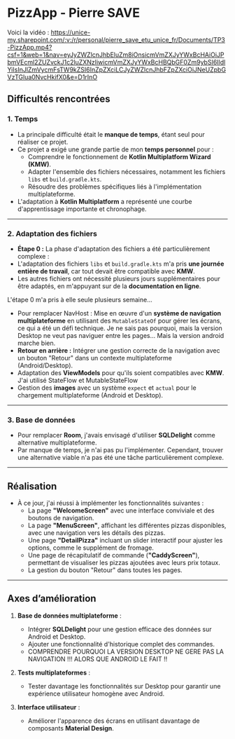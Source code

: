 # **PizzApp - Pierre SAVE**

Voici la vidéo : https://unice-my.sharepoint.com/:v:/r/personal/pierre_save_etu_unice_fr/Documents/TP3-PizzApp.mp4?csf=1&web=1&nav=eyJyZWZlcnJhbEluZm8iOnsicmVmZXJyYWxBcHAiOiJPbmVEcml2ZUZvckJ1c2luZXNzIiwicmVmZXJyYWxBcHBQbGF0Zm9ybSI6IldlYiIsInJlZmVycmFsTW9kZSI6InZpZXciLCJyZWZlcnJhbFZpZXciOiJNeUZpbGVzTGlua0NvcHkifX0&e=D1rInO

## **Difficultés rencontrées**

### **1. Temps**
- La principale difficulté était le **manque de temps**, étant seul pour réaliser ce projet.
- Ce projet a exigé une grande partie de mon **temps personnel** pour :
  - Comprendre le fonctionnement de **Kotlin Multiplatform Wizard (KMW)**.
  - Adapter l'ensemble des fichiers nécessaires, notamment les fichiers `libs` et `build.gradle.kts`.
  - Résoudre des problèmes spécifiques liés à l'implémentation multiplateforme.
- L'adaptation à **Kotlin Multiplatform** a représenté une courbe d'apprentissage importante et chronophage.

---

### **2. Adaptation des fichiers**
-  **Étape 0 :** La phase d'adaptation des fichiers a été particulièrement complexe :
  - L'adaptation des fichiers `libs` et `build.gradle.kts` m'a pris **une journée entière de travail**, car tout devait être compatible avec **KMW**.
  - Les autres fichiers ont nécessité plusieurs jours supplémentaires pour être adaptés, en m'appuyant sur de la **documentation en ligne**.

L'étape 0 m'a pris à elle seule plusieurs semaine...

- Pour remplacer NavHost : Mise en œuvre d'un **système de navigation multiplateforme** en utilisant des `MutableStateOf` pour gérer les écrans, ce qui a été un défi technique. Je ne sais pas pourquoi, mais la version Desktop ne veut pas naviguer entre les pages... Mais la version android marche bien.
- **Retour en arrière :** Intégrer une gestion correcte de la navigation avec un bouton "Retour" dans un contexte multiplateforme (Android/Desktop).
- Adaptation des **ViewModels** pour qu'ils soient compatibles avec **KMW**. J'ai utilisé StateFlow et MutableStateFlow
- Gestion des **images** avec un système `expect` et `actual` pour le chargement multiplateforme (Android et Desktop).

---

### **3. Base de données**
- Pour remplacer **Room**, j'avais envisagé d'utiliser **SQLDelight** comme alternative multiplateforme.
- Par manque de temps, je n'ai pas pu l'implémenter. Cependant, trouver une alternative viable n'a pas été une tâche particulièrement complexe.

---

## **Réalisation**

- À ce jour, j'ai réussi à implémenter les fonctionnalités suivantes :
  - La page **"WelcomeScreen"** avec une interface conviviale et des boutons de navigation.
  - La page **"MenuScreen"**, affichant les différentes pizzas disponibles, avec une navigation vers les détails des pizzas.
  - Une page **"DetailPizza"** incluant un slider interactif pour ajuster les options, comme le supplément de fromage.
  - Une page de récapitulatif de commande (**"CaddyScreen"**), permettant de visualiser les pizzas ajoutées avec leurs prix totaux.
  - La gestion du bouton "Retour" dans toutes les pages.

---

## **Axes d’amélioration**

1. **Base de données multiplateforme** :
   - Intégrer **SQLDelight** pour une gestion efficace des données sur Android et Desktop.
   - Ajouter une fonctionnalité d'historique complet des commandes.
   - COMPRENDRE POURQUOI LA VERSION DESKTOP NE GERE PAS LA NAVIGATION !!! ALORS QUE ANDROID LE FAIT !! 

2. **Tests multiplateformes** :
   - Tester davantage les fonctionnalités sur Desktop pour garantir une expérience utilisateur homogène avec Android.

3. **Interface utilisateur** :
   - Améliorer l'apparence des écrans en utilisant davantage de composants **Material Design**.

